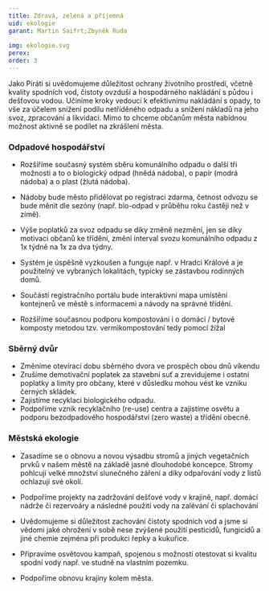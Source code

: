 ```yaml
---
title: Zdravá, zelená a příjemná 
uid: ekologie
garant: Martin Saifrt;Zbyněk Ruda
      
img: ekologie.svg
perex: 
order: 3
---
```


Jako Piráti si uvědomujeme důležitost ochrany životního prostředí, včetně kvality spodních vod, čistoty ovzduší a hospodárného nakládání s půdou i dešťovou vodou. Učiníme kroky vedoucí k efektivnímu nakládání s opady, to vše za účelem snížení podílu netříděného odpadu a snížení nákladů na jeho svoz, zpracování a likvidaci. Mimo to chceme občanům města nabídnou možnost aktivně se podílet na zkrášlení města.


### Odpadové hospodářství

- Rozšíříme současný systém sběru komunálního odpadu o další tři možnosti a to o biologický odpad (hnědá nádoba), o papír (modrá nádoba) a o plast (žlutá nádoba). 

- Nádoby bude město přidělovat po registraci zdarma, četnost odvozu se bude měnit dle sezóny (např. bio-odpad v průběhu roku častěji než v zimě). 

- Výše poplatků za svoz odpadu se díky změně nezmění, jen se díky motivaci občanů ke třídění, změní interval svozu komunálního odpadu z 1x týdně na 1x za dva týdny.  

- Systém je úspěšně vyzkoušen a funguje např. v Hradci Králové a je použitelný ve vybraných lokalitách, typicky se zástavbou rodinných domů. 

- Součástí registračního portálu bude interaktivní mapa umístění kontejnerů ve městě s informacemi a návody na správné třídění.  

- Rozšíříme současnou podporu kompostováni i o domácí / bytové komposty metodou tzv. vermikompostování tedy pomocí žížal 

### Sběrný dvůr

- Změníme otevírací dobu sběrného dvora ve prospěch obou dnů víkendu 
- Zrušíme demotivační poplatek za stavební suť a zrevidujeme i ostatní poplatky a limity pro občany, které v důsledku mohou vést ke vzniku černých skládek. 
- Zajistíme recyklaci biologického odpadu.  
- Podpoříme vznik recyklačního (re-use) centra a zajistíme osvětu a podporu bezodpadového hospodářství (zero waste) a třídění obecně. 

### Městská ekologie 

- Zasadíme se o obnovu a novou výsadbu stromů a jiných vegetačních prvků v našem městě na základě jasné dlouhodobé koncepce. Stromy pohlcují velké množství slunečného záření a díky odpařování vody z listů ochlazují své okolí. 

- Podpoříme projekty na zadržování dešťové vody v krajině, např. domácí nádrže či rezervoáry a následné použití vody na zalévání či splachování 

- Uvědomujeme si důležitost zachování čistoty spodních vod a jsme si vědomi jaké ohrožení v sobě nese zvýšené použití pesticidů, fungicidů a jiné chemie zejména při produkci řepky a kukuřice. 

- Připravíme osvětovou kampaň, spojenou s možností otestovat si kvalitu spodní vody např. ve studně na vlastním pozemku. 
- Podpoříme obnovu krajiny kolem města.

